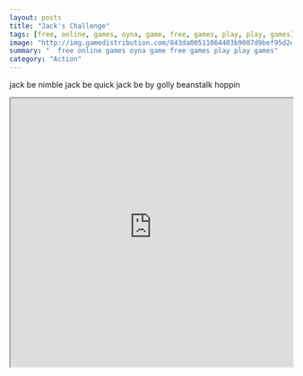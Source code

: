 ```yaml
---
layout: posts
title: "Jack's Challenge"
tags: [free, online, games, oyna, game, free, games, play, play, games]
image: "http://img.gamedistribution.com/843da00511064403b9007d9bef95d2e5.jpg"
summary: "  free online games oyna game free games play play games"
category: "Action"
---
```


jack be nimble jack be quick jack be by golly beanstalk hoppin

<iframe width="100%" height="480px;" src="http://flash.gamedistribution.com?game=843da00511064403b9007d9bef95d2e5"></iframe>